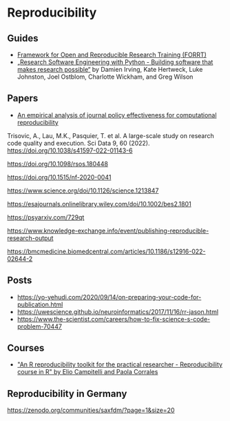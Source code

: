 # Reproducibility

## Guides

- [Framework for Open and Reproducible Research Training (FORRT)](https://forrt.org)
- [„Research Software Engineering with Python - Building software that makes research possible“](https://merely-useful.tech/py-rse/) by Damien Irving, Kate Hertweck, Luke Johnston, Joel Ostblom, Charlotte Wickham, and Greg Wilson

## Papers

- [An empirical analysis of journal policy effectiveness for computational reproducibility](https://doi.org/10.1073/pnas.1708290115)

Trisovic, A., Lau, M.K., Pasquier, T. et al. A large-scale study on research code quality and execution. Sci Data 9, 60 (2022). https://doi.org/10.1038/s41597-022-01143-6

https://doi.org/10.1098/rsos.180448

https://doi.org/10.1515/nf-2020-0041

https://www.science.org/doi/10.1126/science.1213847

https://esajournals.onlinelibrary.wiley.com/doi/10.1002/bes2.1801

https://psyarxiv.com/729qt

https://www.knowledge-exchange.info/event/publishing-reproducible-research-output

https://bmcmedicine.biomedcentral.com/articles/10.1186/s12916-022-02644-2




## Posts

- https://yo-yehudi.com/2020/09/14/on-preparing-your-code-for-publication.html
-  https://uwescience.github.io/neuroinformatics/2017/11/16/rr-jason.html
- https://www.the-scientist.com/careers/how-to-fix-science-s-code-problem-70447

## Courses

- ["An R reproducibility toolkit for the practical researcher - Reproducibility course in R" by Elio Campitelli and Paola Corrales](https://eliocamp.github.io/reproducibility-with-r/)

## Reproducibility in Germany

 https://zenodo.org/communities/saxfdm/?page=1&size=20
